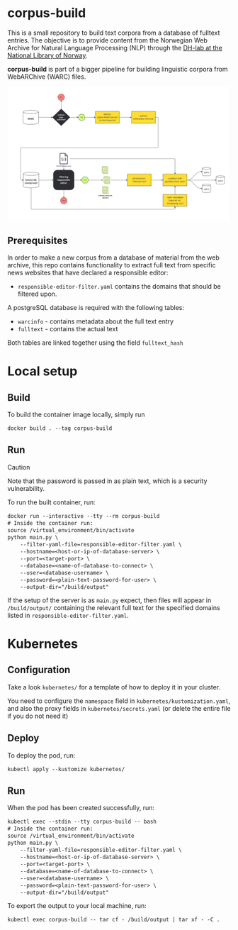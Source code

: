 # corpus-build

This is a small repository to build text corpora from a database of fulltext entries. The objective is to provide content from the Norwegian Web Archive for Natural Language Processing (NLP) through the [DH-lab at the National Library of Norway](https://www.nb.no/dh-lab/).

**corpus-build** is part of a bigger pipeline for building linguistic corpora from WebARChive (WARC) files.

![A flow chart illustrating the process from WARC-records to tokenised corpora.](./image/warc2corpus.svg)

## Prerequisites

In order to make a new corpus from a database of material from the web archive, this repo contains functionality to extract full text from specific news websites that have declared a responsible editor:
- `responsible-editor-filter.yaml` contains the domains that should be filtered upon.

A postgreSQL database is required with the following tables:
- `warcinfo` - contains metadata about the full text entry
- `fulltext` - contains the actual text

Both tables are linked together using the field `fulltext_hash`

# Local setup

## Build

To build the container image locally, simply run
```shell
docker build . --tag corpus-build
```

## Run

> [!CAUTION]
> Note that the password is passed in as plain text, which is a security vulnerability.

To run the built container, run:

```shell
docker run --interactive --tty --rm corpus-build
# Inside the container run:
source /virtual_environment/bin/activate
python main.py \
    --filter-yaml-file=responsible-editor-filter.yaml \
    --hostname=<host-or-ip-of-database-server> \
    --port=<target-port> \
    --database=<name-of-database-to-connect> \
    --user=<database-username> \
    --password=<plain-text-password-for-user> \
    --output-dir="/build/output"
```

If the setup of the server is as `main.py` expect, then files will appear in
`/build/output/` containing the relevant full text for the specified domains
listed in `responsible-editor-filter.yaml`.

# Kubernetes

## Configuration

Take a look `kubernetes/` for a template of how to deploy it in your cluster.

You need to configure the `namespace` field in `kubernetes/kustomization.yaml`,
and also the proxy fields in `kubernetes/secrets.yaml` (or delete the entire
file if you do not need it)

## Deploy

To deploy the pod, run:

```shell
kubectl apply --kustomize kubernetes/
```

## Run

When the pod has been created successfully, run:

```shell
kubectl exec --stdin --tty corpus-build -- bash
# Inside the container run:
source /virtual_environment/bin/activate
python main.py \
    --filter-yaml-file=responsible-editor-filter.yaml \
    --hostname=<host-or-ip-of-database-server> \
    --port=<target-port> \
    --database=<name-of-database-to-connect> \
    --user=<database-username> \
    --password=<plain-text-password-for-user> \
    --output-dir="/build/output"
```

To export the output to your local machine, run:

```shell
kubectl exec corpus-build -- tar cf - /build/output | tar xf - -C .
```
